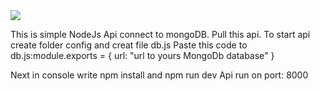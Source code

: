<img src="https://travis-ci.org/hrodberaht/simpleNodeApi.svg?branch=master"/>

This is simple NodeJs Api connect to mongoDB.
Pull this api.
To start api create folder config and creat file db.js
Paste this code to db.js:module.exports = {
    url: "url to yours MongoDb database"
}

Next in console write npm install
and npm run dev 
Api run on port: 8000


